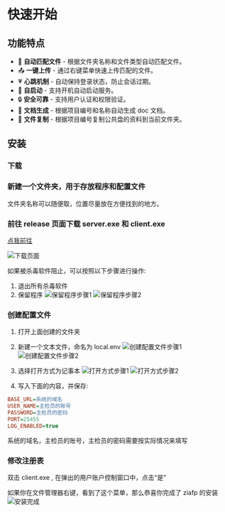 # 快速开始

## 功能特点

- 🚀 **自动匹配文件** - 根据文件夹名称和文件类型自动匹配文件。
- 📤 **一键上传** - 通过右键菜单快速上传匹配的文件。
- 💗 **心跳机制** - 自动保持登录状态，防止会话过期。
- 🔄 **自启动** - 支持开机自动启动服务。
- 🔒 **安全可靠** - 支持用户认证和权限验证。
- 📄 **文档生成** - 根据项目编号和名称自动生成 doc 文档。
- 📁 **文件复制** - 根据项目编号复制公共盘的资料到当前文件夹。

## 安装

### 下载

### 新建一个文件夹，用于存放程序和配置文件

文件夹名称可以随便取，位置尽量放在方便找到的地方。

### 前往 release 页面下载 server.exe 和 client.exe

[点我前往](https://github.com/initialencounter/Ziafp/releases/latest)

![下载页面](image.png)

如果被杀毒软件阻止，可以按照以下步骤进行操作:

1. 退出所有杀毒软件
2. 保留程序
   ![保留程序步骤1](image-1.png)
   ![保留程序步骤2](image-2.png)

### 创建配置文件

1. 打开上面创建的文件夹
2. 新建一个文本文件，命名为 local.env
   ![创建配置文件步骤1](image-3.png)
   ![创建配置文件步骤2](image-4.png)
3. 选择打开方式为记事本
   ![打开方式步骤1](image-5.png)
   ![打开方式步骤2](image-6.png)

4. 写入下面的内容，并保存:

```ini
BASE_URL=系统的域名
USER_NAME=主检员的账号
PASSWORD=主检员的密码
PORT=25455
LOG_ENABLED=true
```

系统的域名，主检员的账号，主检员的密码需要按实际情况来填写

### 修改注册表

双击 client.exe , 在弹出的用户账户控制窗口中，点击“是”

如果你在文件管理器右键，看到了这个菜单，那么恭喜你完成了 ziafp 的安装
![安装完成](image-8.png)
